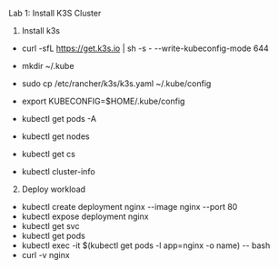 Lab 1: Install K3S Cluster

1. Install k3s 

- curl -sfL https://get.k3s.io | sh -s - --write-kubeconfig-mode 644

- mkdir ~/.kube
- sudo cp /etc/rancher/k3s/k3s.yaml ~/.kube/config
- export KUBECONFIG=$HOME/.kube/config

- kubectl get pods -A
- kubectl get nodes
- kubectl get cs
- kubectl cluster-info

2. Deploy workload

- kubectl create deployment nginx --image nginx --port 80
- kubectl expose deployment nginx
- kubectl get svc
- kubectl get pods
- kubectl exec -it $(kubectl get pods -l app=nginx -o name) -- bash
- curl -v nginx

